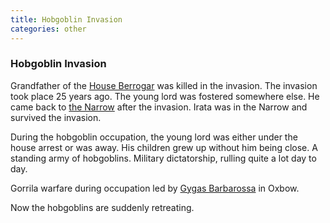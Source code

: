 ```yaml
---
title: Hobgoblin Invasion
categories: other
---
```


### Hobgoblin Invasion

Grandfather of the [House Berrogar](HouseBerrogar) was killed in the invasion. The invasion took place 25 years ago. The young lord was fostered somewhere else. He came back to [the Narrow](TheNarrow) after the invasion. Irata was in the Narrow and survived the invasion. 

During the hobgoblin occupation, the young lord was either under the house arrest or was away. His children grew up without him being close. A standing army of hobgoblins. Military dictatorship, rulling quite a lot day to day.

Gorrila warfare during occupation led by [Gygas Barbarossa](GygasBarbarossa) in Oxbow.

Now the hobgoblins are suddenly retreating.